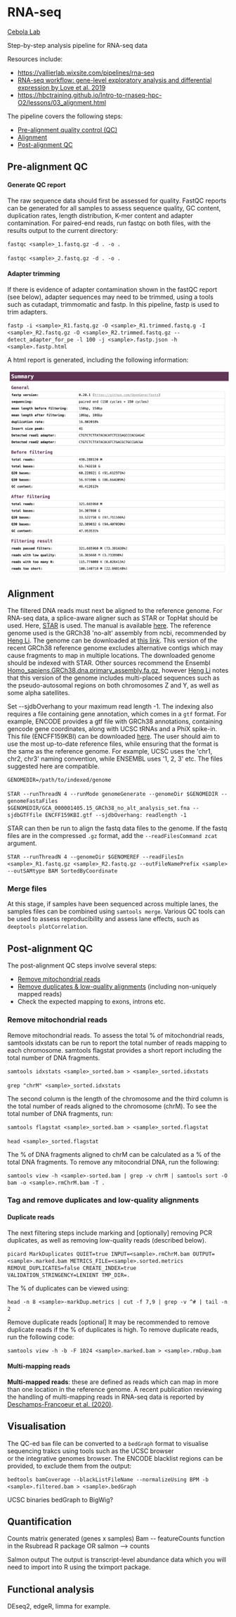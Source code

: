 # RNA-seq
[Cebola Lab](https://www.imperial.ac.uk/metabolism-digestion-reproduction/research/systems-medicine/genetics--genomics/regulatory-genomics-and-metabolic-disease/)

Step-by-step analysis pipeline for RNA-seq data

Resources include: 

- <https://vallierlab.wixsite.com/pipelines/rna-seq>
- [RNA-seq workflow: gene-level exploratory analysis and differential expression by Love et al. 2019](http://master.bioconductor.org/packages/release/workflows/vignettes/rnaseqGene/inst/doc/rnaseqGene.html#running-the-differential-expression-pipeline)
- https://hbctraining.github.io/Intro-to-rnaseq-hpc-O2/lessons/03_alignment.html

The pipeline covers the following steps:

- [Pre-alignment quality control (QC)](#pre-alignment-qc)
- [Alignment](#alignment)
- [Post-alignment QC](#post-alignment-qc)

## Pre-alignment QC

#### Generate QC report

The raw sequence data should first be assessed for quality. FastQC reports can be generated for all samples to assess sequence quality, GC content, duplication rates, length distribution, K-mer content and adapter contamination. For paired-end reads, run fastqc on both files, with the results output to the current directory:

```
fastqc <sample>_1.fastq.gz -d . -o .

fastqc <sample>_2.fastq.gz -d . -o .
```

#### Adapter trimming 

If there is evidence of adapter contamination shown in the fastQC report (see below), adapter sequences may need to be trimmed, using a tools such as cutadapt, trimmomatic and fastp. In this pipeline, fastp is used to trim adapters. 

```
fastp -i <sample>_R1.fastq.gz -O <sample>_R1.trimmed.fastq.g -I <sample>_R2.fastq.gz -O <sample>_R2.trimmed.fastq.gz --detect_adapter_for_pe -l 100 -j <sample>.fastp.json -h <sample>.fastp.html
```

A html report is generated, including the following information:

<img src="https://github.com/CebolaLab/RNA-seq/blob/master/Figures/fastp-summary.png" width="600">

## Alignment

The filtered DNA reads must next be aligned to the reference genome. For RNA-seq data, a splice-aware aligner such as STAR or TopHat should be used. Here, [STAR](https://github.com/alexdobin/STAR) is used. The manual is available [here](https://github.com/alexdobin/STAR/blob/master/doc/STARmanual.pdf). The reference genome used is the GRCh38 'no-alt' assembly from ncbi, recommended by [Heng Li](http://lh3.github.io/2017/11/13/which-human-reference-genome-to-use). The genome can be downloaded at [this link](ftp://ftp.ncbi.nlm.nih.gov/genomes/all/GCA/000/001/405/GCA_000001405.15_GRCh38/seqs_for_alignment_pipelines.ucsc_ids/GCA_000001405.15_GRCh38_no_alt_analysis_set.fna.gz).  This version of the recent GRCh38 reference genome excludes alternative contigs which may cause fragments to map in multiple locations. The downloaded genome should be indexed with STAR. Other sources recommend the Ensembl [Homo_sapiens.GRCh38.dna.primary_assembly.fa.gz](ftp://ftp.ensembl.org/pub/release-77/fasta/homo_sapiens/dna/Homo_sapiens.GRCh38.dna.primary_assembly.fa.gz), however [Heng Li](http://lh3.github.io/2017/11/13/which-human-reference-genome-to-use) notes that this version of the genome includes multi-placed sequences such as the pseudo-autosomal regions on both chromosomes Z and Y, as well as some alpha satellites. 

Set --sjdbOverhang to your maximum read length -1. The indexing also requires a file containing gene annotation, which comes in a `gtf` format. For example, ENCODE provides a gtf file with GRCh38 annotations, containing gencode gene coordinates, along with UCSC tRNAs and a PhiX spike-in. This file (ENCFF159KBI) can be downloaded [here](https://www.encodeproject.org/files/ENCFF159KBI/). The user should aim to use the most up-to-date reference files, while ensuring that the format is the same as the reference genome. For example, UCSC uses the 'chr1, chr2, chr3' naming convention, while ENSEMBL uses '1, 2, 3' etc. The files suggested here are compatible. 

```
GENOMEDIR=/path/to/indexed/genome

STAR --runThreadN 4 --runMode genomeGenerate --genomeDir $GENOMEDIR --genomeFastaFiles $GENOMEDIR/GCA_000001405.15_GRCh38_no_alt_analysis_set.fna --sjdbGTFfile ENCFF159KBI.gtf --sjdbOverhang: readlength -1
```

STAR can then be run to align the fastq data files to the genome. If the fastq files are in the compressed `.gz` format, add the `--readFilesCommand zcat` argument. 

```
STAR --runThreadN 4 --genomeDir $GENOMEREF --readFilesIn <sample>_R1.fastq.gz <sample>_R2.fastq.gz --outFileNamePrefix <sample> --outSAMtype BAM SortedByCoordinate
```

### Merge files

At this stage, if samples have been sequenced across multiple lanes, the samples files can be combined using `samtools merge`. Various QC tools can be used to assess reproducibility and assess lane effects, such as `deeptools plotCorrelation`.

## Post-alignment QC

The post-alignment QC steps involve several steps:

- [Remove mitochondrial reads](#remove-mitochondrial-reads)
- [Remove duplicates & low-quality alignments](#tag-and-remove-duplicates-and-low-quality-alignments) (including non-uniquely mapped reads)
- Check the expected mapping to exons, introns etc.

### Remove mitochondrial reads

Remove mitochondrial reads. To assess the total % of mitochondrial reads, samtools idxstats can be run to report the total number of reads mapping to each chromosome. samtools flagstat provides a short report including the total number of DNA fragments.

```
samtools idxstats <sample>_sorted.bam > <sample>_sorted.idxstats

grep "chrM" <sample>_sorted.idxstats
```

The second column is the length of the chromosome and the third column is the total number of reads aligned to the chromosome (chrM). To see the total number of DNA fragments, run:

```
samtools flagstat <sample>_sorted.bam > <sample>_sorted.flagstat

head <sample>_sorted.flagstat
```

The % of DNA fragments aligned to chrM can be calculated as a % of the total DNA fragments. To remove any mitocondrial DNA, run the following:


```
samtools view -h <sample>-sorted.bam | grep -v chrM | samtools sort -O bam -o <sample>.rmChrM.bam -T .
```

### Tag and remove duplicates and low-quality alignments

#### Duplicate reads

The next filtering steps include marking and [optionally] removing PCR duplicates, as well as removing low-quality reads (described below).

```
picard MarkDuplicates QUIET=true INPUT=<sample>.rmChrM.bam OUTPUT=<sample>.marked.bam METRICS_FILE=<sample>.sorted.metrics REMOVE_DUPLICATES=false CREATE_INDEX=true VALIDATION_STRINGENCY=LENIENT TMP_DIR=.
```

The % of duplicates can be viewed using:

```
head -n 8 <sample>-markDup.metrics | cut -f 7,9 | grep -v ^# | tail -n 2
```

Remove duplicate reads [optional]
It may be recommended to remove duplicate reads if the % of duplicates is high. To remove duplicate reads, run the following code:

```
samtools view -h -b -F 1024 <sample>.marked.bam > <sample>.rmDup.bam
```

#### Multi-mapping reads

**Multi-mapped reads**: these are defined as reads which can map in more than one location in the reference genome. A recent publication reviewing the handling of multi-mapping reads in RNA-seq data is reported by [Deschamps-Francoeur et al. (2020)](https://www.sciencedirect.com/science/article/pii/S2001037020303032).

## Visualisation 

The QC-ed `bam`	file can be converted to a `bedGraph` format to	visualise sequencing trakcs using tools	such as	the UCSC browser \
or the integrative genomes browser. The	ENCODE blacklist regions can be	provided, to exclude them from the output:

```
bedtools bamCoverage --blackListFileName --normalizeUsing BPM -b <sample>.filtered.bam > <sample>.bedGraph
```


UCSC binaries bedGraph to BigWig?

## Quantification 

Counts matrix generated (genes x samples)
Bam -- featureCounts function in the Rsubread R package OR salmon --> counts 

Salmon output The output is transcript-level abundance data which you will need to import into R using the tximport package.

## Functional analysis 

DEseq2, edgeR, limma for example. 